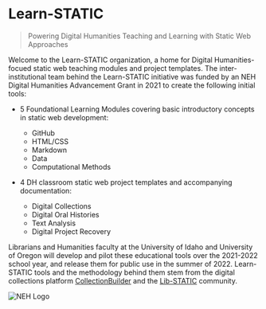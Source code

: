 # Learn-STATIC

> Powering Digital Humanities Teaching and Learning with Static Web Approaches

Welcome to the Learn-STATIC organization, a home for Digital Humanities-focued static web teaching modules and project templates.
The inter-institutional team behind the Learn-STATIC initiative was funded by an NEH Digital Humanities Advancement Grant in 2021 to create the following initial tools:

- 5 Foundational Learning Modules covering basic introductory concepts in static web development:
  - GitHub
  - HTML/CSS
  - Markdown
  - Data
  - Computational Methods
  
- 4 DH classroom static web project templates and accompanying documentation:
  - Digital Collections
  - Digital Oral Histories
  - Text Analysis
  - Digital Project Recovery

Librarians and Humanities faculty at the University of Idaho and University of Oregon will develop and pilot these educational tools over the 2021-2022 school year, and release them for public use in the summer of 2022. 
Learn-STATIC tools and the methodology behind them stem from the digital collections platform [CollectionBuilder](https://collectionbuilder.github.io/) and the [Lib-STATIC](https://lib-static.github.io/) community.

![NEH Logo](https://www.lib.uidaho.edu/media/cdil/neh-logo-sm.jpg)
